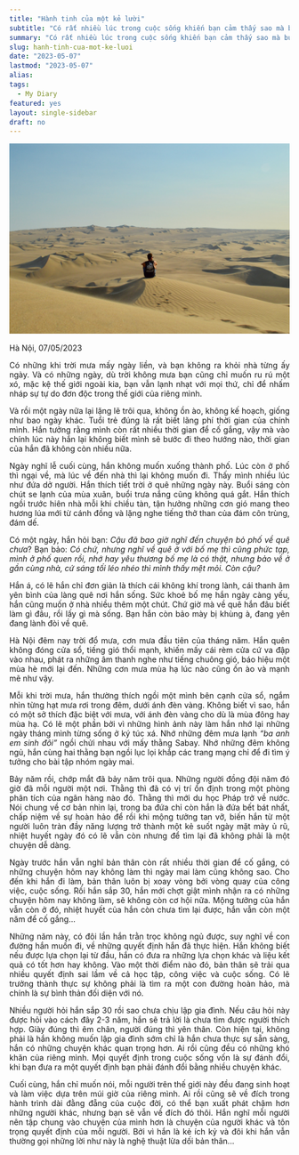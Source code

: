 ```yaml
---
title: "Hành tinh của một kẻ lười"
subtitle: "Có rất nhiều lúc trong cuộc sống khiến bạn cảm thấy sao mà buồn chán, chậm rãi từng bước không thấy điểm đến, sóng to gió lớn lại chẳng có đường về."
summary: "Có rất nhiều lúc trong cuộc sống khiến bạn cảm thấy sao mà buồn chán, chậm rãi từng bước không thấy điểm đến, sóng to gió lớn lại chẳng có đường về."
slug: hanh-tinh-cua-mot-ke-luoi
date: "2023-05-07"
lastmod: "2023-05-07"
alias:
tags:
  - My Diary
featured: yes
layout: single-sidebar
draft: no
---
```


<p style = "text-align: center"><img src="./featured.png"></p>

<p style="text-align:justify">Hà Nội, 07/05/2023</p>

<p style="text-align:justify">Có những khi trời mưa mấy ngày liền, và bạn không ra khỏi nhà từng ấy ngày. Và có những ngày, dù trời không mưa bạn cũng chỉ muốn ru rú một xó, mặc kệ thế giới ngoài kia, bạn vẫn lạnh nhạt với mọi thứ, chỉ để nhấm nháp sự tự do đơn độc trong thế giới của riêng mình.</p> 

<p style="text-align:justify">Và rồi một ngày nữa lại lặng lẽ trôi qua, không ồn ào, không kế hoạch, giống như bao ngày khác. Tuổi trẻ đúng là rất biết lãng phí thời gian của chính mình. Hắn tưởng rằng mình còn rất nhiều thời gian để cố gắng, vậy mà vào chính lúc này hắn lại không biết mình sẽ bước đi theo hướng nào, thời gian của hắn đã không còn nhiều nữa.</p>

<p style="text-align:justify">Ngày nghĩ lễ cuối cùng, hắn không muốn xuống thành phố. Lúc còn ở phố thì ngại về, mà lúc về đến nhà thì lại không muốn đi. Thấy mình nhiều lúc như đứa dở người. Hắn thích tiết trời ở quê những ngày này. Buổi sáng còn chút se lạnh của mùa xuân, buổi trưa nắng cũng không quá gắt. Hắn thích ngồi trước hiên nhà mỗi khi chiều tàn, tận hưởng những cơn gió mang theo hương lúa mới từ cánh đồng và lặng nghe tiếng thở than của đám côn trùng, đám dế.</p>

<p style="text-align:justify">Có một ngày, hắn hỏi bạn: <i>Cậu đã bao giờ nghĩ đến chuyện bỏ phố về quê chưa</i>? Bạn bảo: <i>Có chứ, nhưng nghĩ về quê ở với bố mẹ thì cũng phức tạp, mình ở phố quen rồi, nhớ hay yêu thương bố mẹ là có thật, nhưng bảo về ở gần cùng nhà, cứ sáng tối léo nhéo thì mình thấy mệt mỏi. Còn cậu?</i></p>

<p style="text-align:justify">Hắn á, có lẽ hắn chỉ đơn giản là thích cái không khí trong lành, cái thanh âm yên bình của làng quê nơi hắn sống. Sức khoẻ bố mẹ hắn ngày càng yếu, hắn cũng muốn ở nhà nhiều thêm một chút. Chứ giờ mà về quê hắn đâu biết làm gì đâu, rồi lấy gì mà sống. Bạn hắn còn bảo mày bị khùng à, đang yên đang lành đòi về quê.</p>

<p style="text-align:justify">Hà Nội đêm nay trời đổ mưa, cơn mưa đầu tiên của tháng năm. Hắn quên không đóng cửa sổ, tiếng gió thổi mạnh, khiến mấy cái rèm cửa cứ va đập vào nhau, phát ra những âm  thanh nghe như tiếng chuông gió, báo hiệu một mùa hè mới lại đến. Những cơn mưa mùa hạ lúc nào cũng ồn ào và mạnh mẽ như vậy.</p>

<p style="text-align:justify">Mỗi khi trời mưa, hắn thường thích ngồi một mình bên cạnh cửa sổ, ngắm nhìn từng hạt mưa rơi trong đêm, dưới ánh đèn vàng. Không biết vì sao, hắn có một sở thích đặc biệt với mưa, với ánh đèn vàng cho dù là mùa đông hay mùa hạ. Có lẽ một phần bởi vì những hình ảnh này làm hắn nhớ lại những ngày tháng mình từng sống ở ký túc xá. Nhớ những đêm mưa lạnh <i>“ba anh em sinh đôi”</i> ngồi chửi nhau với mấy thằng Sabay. Nhớ những đêm không ngủ, hắn cùng hai thằng bạn ngồi lục lọi khắp các trang mạng chỉ để đi tìm ý tưởng cho bài tập nhóm ngày mai.</p>

<p style="text-align:justify">Bảy năm rồi, chớp mắt đã bảy năm trôi qua. Những người đồng đội năm đó giờ đã mỗi người một nơi. Thằng thì đã có vị trí ổn định trong một phòng phân tích của ngân hàng nào đó. Thằng thì mới du học Pháp trở về nước. Nói chung về cơ bản nhìn lại, trong ba đứa chỉ còn hắn là đứa bết bát nhất, chấp niệm về sự hoàn hảo để rồi khi mộng tưởng tan vỡ, biến hắn từ một người luôn tràn đầy năng lượng trở thành một kẻ suốt ngày mặt mày ủ rũ, nhiệt huyết ngày đó có lẽ vẫn còn nhưng để tìm lại đã không phải là một chuyện dễ dàng.</p>

<p style="text-align:justify">Ngày trước hắn vẫn nghĩ bản thân còn rất nhiều thời gian để cố gắng, có những chuyện hôm nay không làm thì ngày mai làm cũng không sao. Cho đến khi hắn đi làm, bản thân luôn bị xoay vòng bởi vòng quay của công việc, cuộc sống. Rồi hắn sắp 30, hắn mới chợt giật mình nhận ra có những chuyện hôm nay không làm, sẽ không còn cơ hội nữa. Mộng tưởng của hắn vẫn còn ở đó, nhiệt huyết của hắn còn chưa tìm lại được, hắn vẫn còn một năm để cố gắng...</p>

<p style="text-align:justify">Những năm này, có đôi lần hắn trằn trọc không ngủ được, suy nghĩ về con đường hắn muốn đi, về những quyết định hắn đã thực hiện. Hắn không biết nếu được lựa chọn lại từ đầu, hắn có đưa ra những lựa chọn khác và liệu kết quả có tốt hơn hay không. Vào một thời điểm nào đó, bản thân sẽ trải qua nhiều quyết định sai lầm về cả học tập, công việc và cuộc sống. Có lẽ trưởng thành thực sự không phải là tìm ra một con đường hoàn hảo, mà chính là sự bình thản đối diện với nó.</p>

<p style="text-align:justify">Nhiều người hỏi hắn sắp 30 rồi sao chưa chịu lập gia đình. Nếu câu hỏi này được hỏi vào cách đây 2-3 năm, hắn sẽ trả lời là chưa tìm được người thích hợp. Giày đúng thì êm chân, người đúng thì yên thân. Còn hiện tại, không phải là hắn không muốn lập gia đình sớm chỉ là hắn chưa thực sự sẵn sàng, hắn có những chuyện khác quan trọng hơn. Ai rồi cũng đều có những khó khăn của riêng mình. Mọi quyết định trong cuộc sống vốn là sự đánh đổi, khi bạn đưa ra một quyết định bạn phải đánh đổi bằng nhiều chuyện khác.</p>
 
<p style="text-align:justify">Cuối cùng, hắn chỉ muốn nói, mỗi người trên thế giới này đều đang sinh hoạt và làm việc dựa trên múi giờ của riêng mình. Ai rồi cũng sẽ về đích trong hành trình dài đằng đẵng của cuộc đời, có thể bạn xuất phát chậm hơn những người khác, nhưng bạn sẽ vẫn về đích đó thôi. Hắn nghĩ mỗi người nên tập chung vào chuyện của mình hơn là chuyện của người khác và tôn trọng quyết định của mỗi người. Bởi vì hắn là kẻ ích kỷ và đôi khi hắn vẫn thường gọi những lời như này là nghệ thuật lừa dối bản thân...</p>
